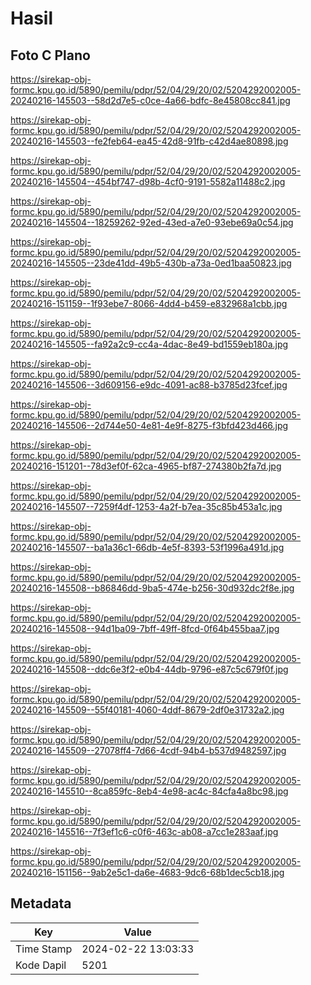 # Hasil

## Foto C Plano

https://sirekap-obj-formc.kpu.go.id/5890/pemilu/pdpr/52/04/29/20/02/5204292002005-20240216-145503--58d2d7e5-c0ce-4a66-bdfc-8e45808cc841.jpg

https://sirekap-obj-formc.kpu.go.id/5890/pemilu/pdpr/52/04/29/20/02/5204292002005-20240216-145503--fe2feb64-ea45-42d8-91fb-c42d4ae80898.jpg

https://sirekap-obj-formc.kpu.go.id/5890/pemilu/pdpr/52/04/29/20/02/5204292002005-20240216-145504--454bf747-d98b-4cf0-9191-5582a11488c2.jpg

https://sirekap-obj-formc.kpu.go.id/5890/pemilu/pdpr/52/04/29/20/02/5204292002005-20240216-145504--18259262-92ed-43ed-a7e0-93ebe69a0c54.jpg

https://sirekap-obj-formc.kpu.go.id/5890/pemilu/pdpr/52/04/29/20/02/5204292002005-20240216-145505--23de41dd-49b5-430b-a73a-0ed1baa50823.jpg

https://sirekap-obj-formc.kpu.go.id/5890/pemilu/pdpr/52/04/29/20/02/5204292002005-20240216-151159--1f93ebe7-8066-4dd4-b459-e832968a1cbb.jpg

https://sirekap-obj-formc.kpu.go.id/5890/pemilu/pdpr/52/04/29/20/02/5204292002005-20240216-145505--fa92a2c9-cc4a-4dac-8e49-bd1559eb180a.jpg

https://sirekap-obj-formc.kpu.go.id/5890/pemilu/pdpr/52/04/29/20/02/5204292002005-20240216-145506--3d609156-e9dc-4091-ac88-b3785d23fcef.jpg

https://sirekap-obj-formc.kpu.go.id/5890/pemilu/pdpr/52/04/29/20/02/5204292002005-20240216-145506--2d744e50-4e81-4e9f-8275-f3bfd423d466.jpg

https://sirekap-obj-formc.kpu.go.id/5890/pemilu/pdpr/52/04/29/20/02/5204292002005-20240216-151201--78d3ef0f-62ca-4965-bf87-274380b2fa7d.jpg

https://sirekap-obj-formc.kpu.go.id/5890/pemilu/pdpr/52/04/29/20/02/5204292002005-20240216-145507--7259f4df-1253-4a2f-b7ea-35c85b453a1c.jpg

https://sirekap-obj-formc.kpu.go.id/5890/pemilu/pdpr/52/04/29/20/02/5204292002005-20240216-145507--ba1a36c1-66db-4e5f-8393-53f1996a491d.jpg

https://sirekap-obj-formc.kpu.go.id/5890/pemilu/pdpr/52/04/29/20/02/5204292002005-20240216-145508--b86846dd-9ba5-474e-b256-30d932dc2f8e.jpg

https://sirekap-obj-formc.kpu.go.id/5890/pemilu/pdpr/52/04/29/20/02/5204292002005-20240216-145508--94d1ba09-7bff-49ff-8fcd-0f64b455baa7.jpg

https://sirekap-obj-formc.kpu.go.id/5890/pemilu/pdpr/52/04/29/20/02/5204292002005-20240216-145508--ddc6e3f2-e0b4-44db-9796-e87c5c679f0f.jpg

https://sirekap-obj-formc.kpu.go.id/5890/pemilu/pdpr/52/04/29/20/02/5204292002005-20240216-145509--55f40181-4060-4ddf-8679-2df0e31732a2.jpg

https://sirekap-obj-formc.kpu.go.id/5890/pemilu/pdpr/52/04/29/20/02/5204292002005-20240216-145509--27078ff4-7d66-4cdf-94b4-b537d9482597.jpg

https://sirekap-obj-formc.kpu.go.id/5890/pemilu/pdpr/52/04/29/20/02/5204292002005-20240216-145510--8ca859fc-8eb4-4e98-ac4c-84cfa4a8bc98.jpg

https://sirekap-obj-formc.kpu.go.id/5890/pemilu/pdpr/52/04/29/20/02/5204292002005-20240216-145516--7f3ef1c6-c0f6-463c-ab08-a7cc1e283aaf.jpg

https://sirekap-obj-formc.kpu.go.id/5890/pemilu/pdpr/52/04/29/20/02/5204292002005-20240216-151156--9ab2e5c1-da6e-4683-9dc6-68b1dec5cb18.jpg


## Metadata

| Key        | Value               |
| ---------- | ------------------- |
| Time Stamp | 2024-02-22 13:03:33 |
| Kode Dapil | 5201                |



